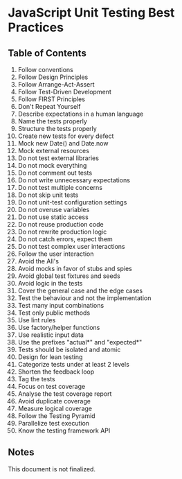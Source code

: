 # JavaScript Unit Testing Best Practices

## Table of Contents

1. Follow conventions
2. Follow Design Principles
3. Follow Arrange-Act-Assert
4. Follow Test-Driven Development
5. Follow FIRST Principles
6. Don't Repeat Yourself
7. Describe expectations in a human language
8. Name the tests properly
9. Structure the tests properly
10. Create new tests for every defect
11. Mock new Date() and Date.now
12. Mock external resources
13. Do not test external libraries
14. Do not mock everything
15. Do not comment out tests
16. Do not write unnecessary expectations
17. Do not test multiple concerns
18. Do not skip unit tests
19. Do not unit-test configuration settings
20. Do not overuse variables
21. Do not use static access
22. Do not reuse production code
23. Do not rewrite production logic
24. Do not catch errors, expect them
25. Do not test complex user interactions
26. Follow the user interaction
27. Avoid the All's
28. Avoid mocks in favor of stubs and spies
29. Avoid global test fixtures and seeds
30. Avoid logic in the tests
31. Cover the general case and the edge cases
32. Test the behaviour and not the implementation
33. Test many input combinations
34. Test only public methods
35. Use lint rules
36. Use factory/helper functions
37. Use realistic input data
38. Use the prefixes "actual*" and "expected*"
39. Tests should be isolated and atomic
40. Design for lean testing
41. Categorize tests under at least 2 levels
42. Shorten the feedback loop
43. Tag the tests
44. Focus on test coverage
45. Analyse the test coverage report
46. Avoid duplicate coverage
47. Measure logical coverage
48. Follow the Testing Pyramid
49. Parallelize test execution
50. Know the testing framework API

## Notes

This document is not finalized.
